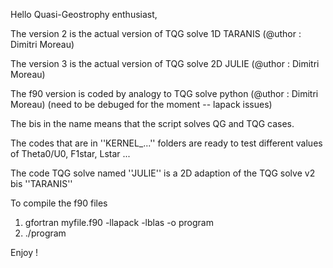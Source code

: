 Hello Quasi-Geostrophy enthusiast,

The version 2 is the actual version of TQG solve 1D TARANIS (@uthor : Dimitri Moreau)

The version 3 is the actual version of TQG solve 2D JULIE (@uthor : Dimitri Moreau)

The f90 version is coded by analogy to TQG solve python (@uthor : Dimitri Moreau)
(need to be debuged for the moment -- lapack issues)

The bis in the name means that the script solves QG and TQG cases.

The codes that are in ''KERNEL_...'' folders are ready to
test different values of Theta0/U0, F1star, Lstar ...

The code TQG solve named ''JULIE'' is a 2D adaption 
of the TQG solve v2 bis ''TARANIS''

To compile the f90 files

1) gfortran myfile.f90 -llapack -lblas -o program
2) ./program

Enjoy !
